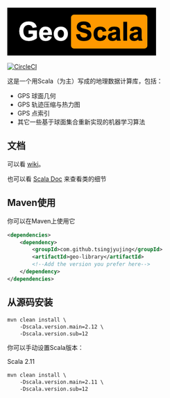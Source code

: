 ![geo-scala](logo.png)

[![CircleCI](https://circleci.com/gh/TsingJyujing/GeoScala.svg?style=svg)](https://circleci.com/gh/TsingJyujing/GeoScala)


这是一个用Scala（为主）写成的地理数据计算库，包括：
- GPS 球面几何
- GPS 轨迹压缩与热力图
- GPS 点索引
- 其它一些基于球面集合重新实现的机器学习算法

## 文档

可以看 [wiki](https://github.com/TsingJyujing/GeoScala/wiki)。

也可以看 [Scala Doc](https://tsingjyujing.github.io/geo-scala-doc/) 来查看类的细节

## Maven使用

你可以在Maven上使用它

```xml
<dependencies>
    <dependency>
        <groupId>com.github.tsingjyujing</groupId>
        <artifactId>geo-library</artifactId>
        <!--Add the version you prefer here-->
    </dependency>
</dependencies>
```

## 从源码安装

```shell script
mvn clean install \
    -Dscala.version.main=2.12 \
    -Dscala.version.sub=12
```

你可以手动设置Scala版本：

Scala 2.11
```shell script
mvn clean install \
    -Dscala.version.main=2.11 \
    -Dscala.version.sub=12
```